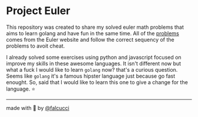 # Project Euler

This repository was created to share my solved euler math problems that aims to learn golang and have fun in the same time. All of the [problems](https://projecteuler.net/archives) comes from the Euler website and follow the correct sequency of the problems to avoit cheat.

I already solved some exercises using python and javascript focused on improve my skills in these awesome languages. It isn't different now but what a fuck I would like to learn `golang` now? that's a curious question. Seems like `golang` it's a famous hipster language  just because go fast enought. So, said that I would like to learn this one to give a change for the language. :star:
_____
made with :purple_heart: by [@falcucci](https://github.com/falcucci)
